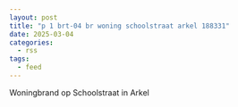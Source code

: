 ```yaml
---
layout: post
title: "p 1 brt-04 br woning schoolstraat arkel 188331"
date: 2025-03-04
categories: 
  - rss
tags: 
  - feed
---
```


Woningbrand op Schoolstraat in Arkel
